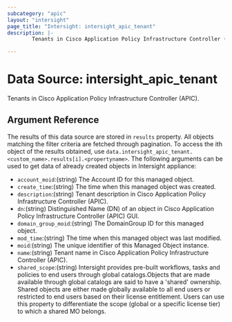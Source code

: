 ```yaml
---
subcategory: "apic"
layout: "intersight"
page_title: "Intersight: intersight_apic_tenant"
description: |-
        Tenants in Cisco Application Policy Infrastructure Controller (APIC).

---
```


# Data Source: intersight_apic_tenant
Tenants in Cisco Application Policy Infrastructure Controller (APIC).
## Argument Reference
The results of this data source are stored in `results` property.
All objects matching the filter criteria are fetched through pagination.
To access the ith object of the results obtained, use `data.intersight_apic_tenant.<custom_name>.results[i].<propertyname>`.
The following arguments can be used to get data of already created objects in Intersight appliance:
* `account_moid`:(string) The Account ID for this managed object. 
* `create_time`:(string) The time when this managed object was created. 
* `description`:(string) Tenant description in Cisco Application Policy Infrastructure Controller (APIC). 
* `dn`:(string) Distinguished Name (DN) of an object in Cisco Application Policy Infrastructure Controller (APIC) GUI. 
* `domain_group_moid`:(string) The DomainGroup ID for this managed object. 
* `mod_time`:(string) The time when this managed object was last modified. 
* `moid`:(string) The unique identifier of this Managed Object instance. 
* `name`:(string) Tenant name in Cisco Application Policy Infrastructure Controller (APIC). 
* `shared_scope`:(string) Intersight provides pre-built workflows, tasks and policies to end users through global catalogs.Objects that are made available through global catalogs are said to have a 'shared' ownership. Shared objects are either made globally available to all end users or restricted to end users based on their license entitlement. Users can use this property to differentiate the scope (global or a specific license tier) to which a shared MO belongs. 
 
